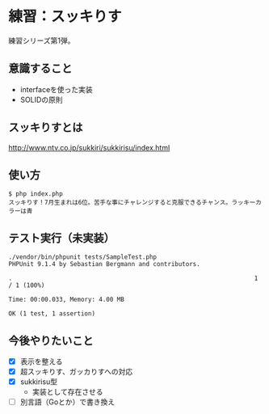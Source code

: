 # 練習：スッキりす
練習シリーズ第1弾。

## 意識すること
- interfaceを使った実装
- SOLIDの原則

## スッキりすとは
http://www.ntv.co.jp/sukkiri/sukkirisu/index.html

## 使い方
```
$ php index.php
スッキりす！7月生まれは6位。苦手な事にチャレンジすると克服できるチャンス。ラッキーカラーは青
```

## テスト実行（未実装）
```
./vendor/bin/phpunit tests/SampleTest.php
PHPUnit 9.1.4 by Sebastian Bergmann and contributors.

.                                                                   1 / 1 (100%)

Time: 00:00.033, Memory: 4.00 MB

OK (1 test, 1 assertion)
```

## 今後やりたいこと
- [x] 表示を整える
- [x] 超スッキりす、ガッカりすへの対応
- [x] sukkirisu型
    - 実装として存在させる
- [ ] 別言語（Goとか）で書き換え

